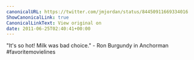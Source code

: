 ```yaml
---
canonicalURL: https://twitter.com/jmjordan/status/84450911669334016
ShowCanonicalLink: true
CanonicalLinkText: View original on
date: 2011-06-25T02:40:41+00:00
---
```

"It's so hot! Milk was bad choice." - Ron Burgundy in Anchorman #favoritemovielines